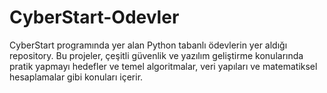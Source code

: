 # CyberStart-Odevler
CyberStart programında yer alan Python tabanlı ödevlerin yer aldığı repository. Bu projeler, çeşitli güvenlik ve yazılım geliştirme konularında pratik yapmayı hedefler ve temel algoritmalar, veri yapıları ve matematiksel hesaplamalar gibi konuları içerir.
